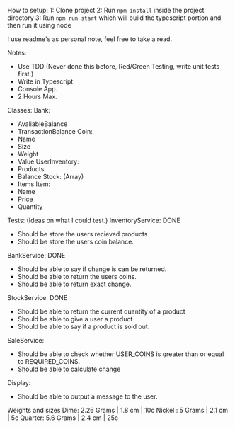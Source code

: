 How to setup:
1: Clone project
2: Run `npm install` inside the project directory
3: Run `npm run start` which will build the typescript portion and then run it using node

I use readme's as personal note, feel free to take a read.

Notes:
- Use TDD (Never done this before, Red/Green Testing, write unit tests first.)
- Write in Typescript.
- Console App.
- 2 Hours Max.

Classes:
  Bank:
  - AvaliableBalance
  - TransactionBalance
  Coin:
  - Name
  - Size
  - Weight
  - Value
  UserInventory:
  - Products
  - Balance
  Stock: (Array)
  - Items
  Item:
  - Name
  - Price
  - Quantity


Tests: (Ideas on what I could test.)
  InventoryService: DONE
  - Should be store the users recieved products
  - Should be store the users coin balance.

  BankService: DONE
  - Should be able to say if change is can be returned.
  - Should be able to return the users coins.
  - Should be able to return exact change.

  StockService: DONE
  - Should be able to return the current quantity of a product
  - Should be able to give a user a product
  - Should be able to say if a product is sold out.

  SaleService:
  - Should be able to check whether USER_COINS is greater than or equal to REQUIRED_COINS.
  - Should be able to calculate change

  Display:
  - Should be able to output a message to the user.

 Weights and sizes
  Dime: 2.26 Grams | 1.8 cm | 10c
  Nickel : 5 Grams | 2.1 cm | 5c
  Quarter: 5.6 Grams | 2.4 cm | 25c
